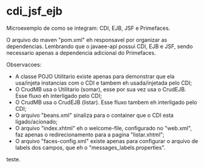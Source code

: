 cdi_jsf_ejb
===========

Microexemplo de como se integram: CDI, EJB, JSF e Primefaces.

O arquivo do maven "pom.xml" eh responsavel por organizar as dependencias. Lembrando
que o javaee-api possui CDI, EJB e JSF, sendo necessario apenas a dependencia 
adicional do Primefaces.

Observacoes:
- A classe POJO Utilitario existe apenas para demonstrar que ela usa/injeta instancias com o CDI e tambem
  eh usada/injetada pelo CDI;
- O CrudMB usa o Utilitario (somar), esse por sua vez usa o CrudEJB. Esse fluxo eh interligado pelo CDI;
- O CrudMB usa o CrudEJB (listar). Esse fluxo tambem eh interligado pelo CDI;
- O arquivo "beans.xml" sinaliza para o container que o CDI esta ligado/acionado;
- O arquivo "index.xhtml" eh o welcome-file, configurado no "web.xml", faz apenas o redirecionamento
  para a pagina "listar.xhtml";
- O arquivo "faces-config.xml" existe apenas para configurar o arquivo de labels dos campos,
  que eh o "messages_labels.properties".
      

teste.